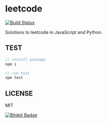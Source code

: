 # leetcode

[![Build Status](https://travis-ci.org/zhiyelee/leetcode.svg)](https://travis-ci.org/zhiyelee/leetcode)

Solutions to leetcode in JavaScript and Python.

## TEST

```js
// install package
npm i

// run test
npm test
```

## LICENSE
MIT


[![Bitdeli Badge](https://d2weczhvl823v0.cloudfront.net/zhiyelee/leetcode/trend.png)](https://bitdeli.com/free "Bitdeli Badge")

